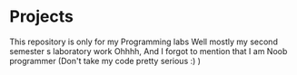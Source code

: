 # Projects
This repository is only for my Programming labs 
Well mostly my second semester s laboratory work
Ohhhh, And I forgot to mention that I am Noob programmer (Don't take my code pretty serious :) )
